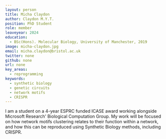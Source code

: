 ```yaml
---
layout: person
title: Micha Claydon
author: Claydon M.Y.T.
position: PhD Student
role: member
leaveyear: 2024
education:
  - BSc(Hons). Molecular Biology, University of Manchester, 2019
image: micha-claydon.jpg
email: micha.claydon@bristol.ac.uk
twitter: none
github: none
url: none
key_areas:
  - reprogramming
keywords:
  - synthetic biology
  - genetic circuits
  - network motifs
  - CRISPR
---
```

I am a student on a 4-year ESPRC funded ICASE award working alongside Microsoft Research' Biological Computation Group. My work will be focused on how network motifs clustering relates to their function within a network, and how this can be reproduced using Synthetic Biology methods, including CRISPR.
